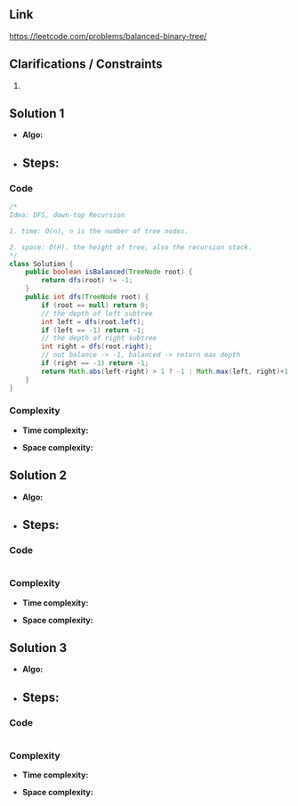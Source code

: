 
## Link

https://leetcode.com/problems/balanced-binary-tree/

## Clarifications / Constraints

1. 

## Solution 1

- **Algo:**    
- **Steps:**
  -  


### Code

```java
/*
Idea: DFS, down-top Recursion

1. time: O(n), n is the number of tree nodes.

2. space: O(H). the height of tree, also the recursion stack.
*/
class Solution {
    public boolean isBalanced(TreeNode root) {
        return dfs(root) != -1;
    }
    public int dfs(TreeNode root) {
        if (root == null) return 0;
        // the depth of left subtree
        int left = dfs(root.left);
        if (left == -1) return -1; 
        // the depth of right subtree
        int right = dfs(root.right);
        // not balance -> -1, balanced -> return max depth
        if (right == -1) return -1;
        return Math.abs(left-right) > 1 ? -1 : Math.max(left, right)+1;
    }
}
```

### Complexity

- **Time complexity:**      
   

- **Space complexity:**   

   


## Solution 2

- **Algo:**    
- **Steps:**
  -  


### Code

```java

```

### Complexity

- **Time complexity:**      
   

- **Space complexity:**   
    


## Solution 3

- **Algo:**    
- **Steps:**
  -  


### Code

```java

```

### Complexity

- **Time complexity:**      
   

- **Space complexity:**   

    